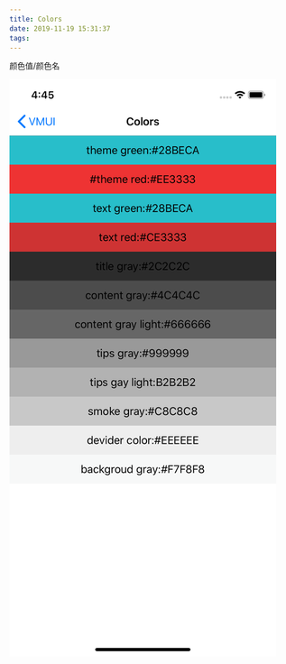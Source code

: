 ```yaml
---
title: Colors
date: 2019-11-19 15:31:37
tags:
---
```


颜色值/颜色名

![img](images/Color.png)

